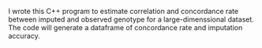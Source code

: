 I wrote this C++ program to estimate correlation and concordance rate between imputed and observed genotype for a large-dimenssional dataset.
The code will generate a dataframe of concordance rate and imputation accuracy.

